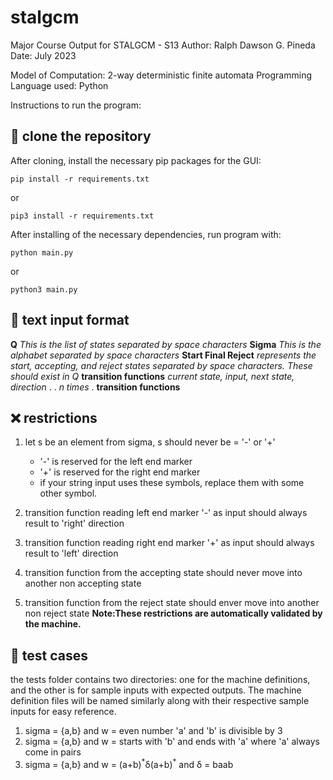 # stalgcm
Major Course Output for STALGCM - S13
Author: Ralph Dawson G. Pineda
Date: July 2023

Model of Computation: 2-way deterministic finite automata
Programming Language used: Python

Instructions to run the program: 

## :rocket: clone the repository
After cloning, install the necessary pip packages for the GUI:

```
pip install -r requirements.txt
```
or 
```
pip3 install -r requirements.txt
```

After installing of the necessary dependencies, run program with:
```
python main.py
```
or
```
python3 main.py
```


## :trident: text input format
**Q**     *This is the list of states separated by space characters*
**Sigma**    *This is the alphabet separated by space characters*
**Start Final Reject**     *represents the start, accepting, and reject states separated by space characters. These should exist in Q*
**transition functions**    *current state, input, next state, direction*
.
.  *n times*
.
**transition functions** 

## :x: restrictions
1. let s be an element from sigma, s should never be = '-' or '+'
   - '-' is reserved for the left end marker
   - '+' is reserved for the right end marker
   - if your string input uses these symbols, replace them with some other symbol.
  
2. transition function reading left end marker '-' as input should always result to 'right' direction
3. transition function reading right end marker '+' as input should always result to 'left' direction
4. transition function from the accepting state should never move into another non accepting state
5. transition function from the reject state should enver move into another non reject state
**Note:These restrictions are automatically validated by the machine.**
  
## :dragon: test cases
the tests folder contains two directories: one for the machine definitions, and the other is for sample inputs
with expected outputs. The machine definition files will be named similarly along with their respective sample inputs
for easy reference.

1. sigma = {a,b} and w = even number 'a' and 'b' is divisible by 3
2. sigma = {a,b} and w = starts with 'b' and ends with 'a' where 'a' always come in pairs
3. sigma = {a,b} and w = (a+b)<sup>\*</sup>δ(a+b)<sup>\*</sup> and δ = baab